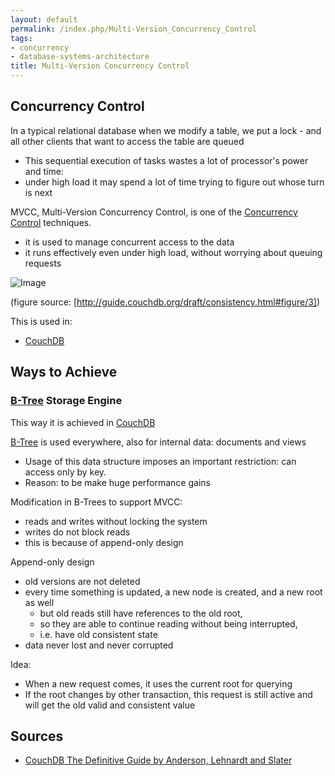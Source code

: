 ```yaml
---
layout: default
permalink: /index.php/Multi-Version_Concurrency_Control
tags:
- concurrency
- database-systems-architecture
title: Multi-Version Concurrency Control
---
```

## Concurrency Control
In a typical relational database when we modify a table, we put a lock - and all other clients that want to access the table are queued
- This sequential execution of tasks wastes a lot of processor's power and time: 
- under high load it may spend a lot of time trying to figure out whose turn is next

MVCC, Multi-Version Concurrency Control, is one of the [Concurrency Control](Concurrency_Control) techniques. 
- it is used to manage concurrent access to the data 
- it runs effectively even under high load, without worrying about queuing requests

<img src="https://github.com/alexeygrigorev/ulb-adb-project-couchbd/raw/master/report/images/couchdb-concurrency.png" alt="Image">

(figure source: [http://guide.couchdb.org/draft/consistency.html#figure/3])



This is used in:
- [CouchDB](CouchDB)


## Ways to Achieve
### [B-Tree](B-Tree) Storage Engine
This way it is achieved in [CouchDB](CouchDB)

[B-Tree](B-Tree) is used everywhere, also for internal data: documents and views
- Usage of this data structure imposes an important restriction: can access only by key. 
- Reason: to be make huge performance gains 

Modification in B-Trees to support MVCC:
- reads and writes without locking the system 
- writes do not block reads 
- this is because of append-only design 


Append-only design 
- old versions are not deleted
- every time something is updated, a new node is created, and a new root as well
  - but old reads still have references to the old root,
  - so they are able to continue reading without being interrupted, 
  - i.e. have old consistent state 
- data never lost and never corrupted

Idea:
- When a new request comes, it uses the current root for querying
- If the root changes by other transaction, this request is still active and will get the old valid and consistent value


## Sources
- [CouchDB The Definitive Guide by Anderson, Lehnardt and Slater](http://guide.couchdb.org/draft)
